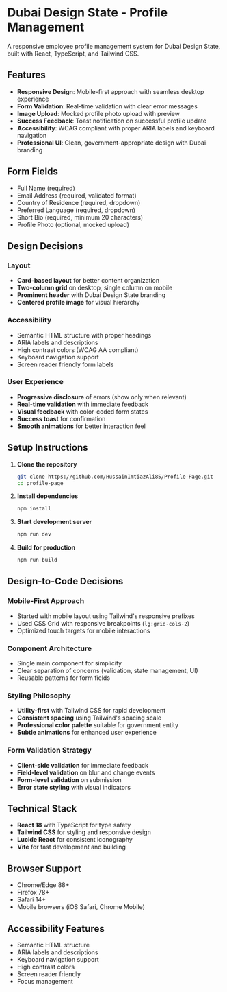 # Dubai Design State - Profile Management

A responsive employee profile management system for Dubai Design State, built with React, TypeScript, and Tailwind CSS.

## Features

- **Responsive Design**: Mobile-first approach with seamless desktop experience
- **Form Validation**: Real-time validation with clear error messages
- **Image Upload**: Mocked profile photo upload with preview
- **Success Feedback**: Toast notification on successful profile update
- **Accessibility**: WCAG compliant with proper ARIA labels and keyboard navigation
- **Professional UI**: Clean, government-appropriate design with Dubai branding

## Form Fields

- Full Name (required)
- Email Address (required, validated format)
- Country of Residence (required, dropdown)
- Preferred Language (required, dropdown)
- Short Bio (required, minimum 20 characters)
- Profile Photo (optional, mocked upload)

## Design Decisions

### Layout
- **Card-based layout** for better content organization
- **Two-column grid** on desktop, single column on mobile
- **Prominent header** with Dubai Design State branding
- **Centered profile image** for visual hierarchy

### Accessibility
- Semantic HTML structure with proper headings
- ARIA labels and descriptions
- High contrast colors (WCAG AA compliant)
- Keyboard navigation support
- Screen reader friendly form labels

### User Experience
- **Progressive disclosure** of errors (show only when relevant)
- **Real-time validation** with immediate feedback
- **Visual feedback** with color-coded form states
- **Success toast** for confirmation
- **Smooth animations** for better interaction feel

## Setup Instructions

1. **Clone the repository**
   ```bash
   git clone https://github.com/HussainImtiazAli85/Profile-Page.git
   cd profile-page
   ```

2. **Install dependencies**
   ```bash
   npm install
   ```

3. **Start development server**
   ```bash
   npm run dev
   ```

4. **Build for production**
   ```bash
   npm run build
   ```

## Design-to-Code Decisions

### Mobile-First Approach
- Started with mobile layout using Tailwind's responsive prefixes
- Used CSS Grid with responsive breakpoints (`lg:grid-cols-2`)
- Optimized touch targets for mobile interactions

### Component Architecture
- Single main component for simplicity
- Clear separation of concerns (validation, state management, UI)
- Reusable patterns for form fields

### Styling Philosophy
- **Utility-first** with Tailwind CSS for rapid development
- **Consistent spacing** using Tailwind's spacing scale
- **Professional color palette** suitable for government entity
- **Subtle animations** for enhanced user experience

### Form Validation Strategy
- **Client-side validation** for immediate feedback
- **Field-level validation** on blur and change events
- **Form-level validation** on submission
- **Error state styling** with visual indicators

## Technical Stack

- **React 18** with TypeScript for type safety
- **Tailwind CSS** for styling and responsive design
- **Lucide React** for consistent iconography
- **Vite** for fast development and building

## Browser Support

- Chrome/Edge 88+
- Firefox 78+
- Safari 14+
- Mobile browsers (iOS Safari, Chrome Mobile)

## Accessibility Features

- Semantic HTML structure
- ARIA labels and descriptions
- Keyboard navigation support
- High contrast colors
- Screen reader friendly
- Focus management
